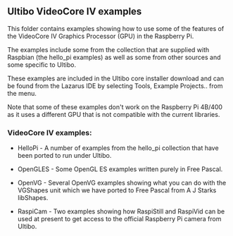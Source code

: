 ## Ultibo VideoCore IV examples

This folder contains examples showing how to use some of the features of the VideoCore IV Graphics Processor (GPU) in the Raspberry Pi.

The examples include some from the collection that are supplied with Raspbian (the hello_pi examples) as well as some from other sources and some specific to Ultibo.

These examples are included in the Ultibo core installer download and can be found from the Lazarus IDE by selecting Tools, Example Projects.. from the menu.

Note that some of these examples don't work on the Raspberry Pi 4B/400 as it uses a different GPU that is not compatible with the current libraries.

### VideoCore IV examples:

* HelloPi - A number of examples from the hello_pi collection that have been ported to run under Ultibo.

* OpenGLES - Some OpenGL ES examples written purely in Free Pascal.

* OpenVG - Several OpenVG examples showing what you can do with the VGShapes unit which we have ported to Free Pascal from A J Starks libShapes.

* RaspiCam - Two examples showing how RaspiStill and RaspiVid can be used at present to get access to the official Raspberry Pi camera from Ultibo.

   
   
